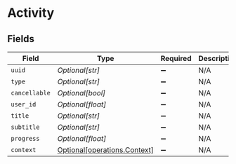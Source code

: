 # Activity


## Fields

| Field                                                              | Type                                                               | Required                                                           | Description                                                        |
| ------------------------------------------------------------------ | ------------------------------------------------------------------ | ------------------------------------------------------------------ | ------------------------------------------------------------------ |
| `uuid`                                                             | *Optional[str]*                                                    | :heavy_minus_sign:                                                 | N/A                                                                |
| `type`                                                             | *Optional[str]*                                                    | :heavy_minus_sign:                                                 | N/A                                                                |
| `cancellable`                                                      | *Optional[bool]*                                                   | :heavy_minus_sign:                                                 | N/A                                                                |
| `user_id`                                                          | *Optional[float]*                                                  | :heavy_minus_sign:                                                 | N/A                                                                |
| `title`                                                            | *Optional[str]*                                                    | :heavy_minus_sign:                                                 | N/A                                                                |
| `subtitle`                                                         | *Optional[str]*                                                    | :heavy_minus_sign:                                                 | N/A                                                                |
| `progress`                                                         | *Optional[float]*                                                  | :heavy_minus_sign:                                                 | N/A                                                                |
| `context`                                                          | [Optional[operations.Context]](../../models/operations/context.md) | :heavy_minus_sign:                                                 | N/A                                                                |